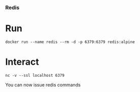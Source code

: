 ### Redis

# Run
```
docker run --name redis --rm -d -p 6379:6379 redis:alpine
```

# Interact
```
nc -v --ssl localhost 6379
```
You can now issue redis commands